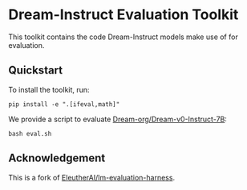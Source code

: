# Dream-Instruct Evaluation Toolkit
This toolkit contains the code Dream-Instruct models make use of for evaluation.

## Quickstart
To install the toolkit, run:
```
pip install -e ".[ifeval,math]"
```

We provide a script to evaluate [Dream-org/Dream-v0-Instruct-7B](https://huggingface.co/Dream-org/Dream-v0-Instruct-7B):
```
bash eval.sh
```

## Acknowledgement
This is a fork of [EleutherAI/lm-evaluation-harness](https://github.com/EleutherAI/lm-evaluation-harness/tree/main).
